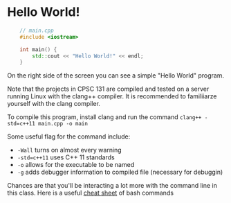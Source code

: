 
# Hello World!

```cpp
    // main.cpp
    #include <iostream>

    int main() {
        std::cout << "Hello World!" << endl;
    }
```

On the right side of the screen you can see a simple "Hello World" program. 

Note that the projects in CPSC 131 are compiled and tested on a server running
Linux with the clang++ compiler. It is recommended to familiiarze yourself with
the clang compiler.

To compile this program, install clang and run the command 
`clang++ -std=c++11 main.cpp -o main`

Some useful flag for the command include:  
 - `-Wall` turns on almost every warning  
 - `-std=c++11` uses C++ 11 standards  
 - `-o` allows for the executable to be named  
 - `-g` adds debugger information to compiled file (necessary for debuggin)  

Chances are that you'll be interacting a lot more with the command line in 
this class. Here is a useful 
[cheat sheet](https://learncodethehardway.org/unix/bash_cheat_sheet.pdf) of 
bash commands



